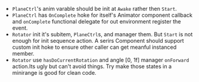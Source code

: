 - `PlaneCtrl`'s anim varable should be init at `Awake` rather then `Start`.
- `PlaneCtrl` has `OnComplete` hoke for itself's Animator component callback and `onComplete` functional delegate for out environment register the event.
- `Rotator` init it's subitem, `PlaneCtrl`s, and manager them. But `Start` is not enough for init sequence action. A serirs Component should support custom init hoke to ensure other caller can get meanful instanced member.
- `Rotator` use `hasDoCurrentRotation` and angle [0, 1f] manager `onForward` action.Its ugly but can't avoid things. Try make those states in a minirange  is good for clean code. 
